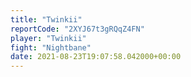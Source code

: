 ```yaml
---
title: "Twinkii"
reportCode: "2XYJ67t3gRQqZ4FN"
player: "Twinkii"
fight: "Nightbane"
date: 2021-08-23T19:07:58.042000+00:00
---
```

